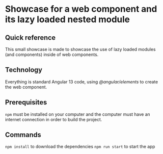 # Showcase for a web component and its lazy loaded nested module

## Quick reference

This small showcase is made to showcase the use of lazy loaded modules (and components) inside of web components.

## Technology

Everything is standard Angular 13 code, using _@angular/elements_ to create the web component.

## Prerequisites

`npm` must be installed on your computer and the computer must have an internet connection in order to build the project.

## Commands

`npm install` to download the dependencies
`npm run start` to start the app
